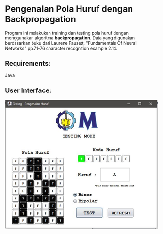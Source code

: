 # Pengenalan Pola Huruf dengan Backpropagation

Program ini melakukan training dan testing pola huruf dengan menggunakan algoritma **backpropagation**. Data yang digunakan berdasarkan buku dari Laurene Fausett, "Fundamentals Of Neural Networks" pp.71-76 character recognition example 2.14. 

## Requirements:
Java 

## User Interface:

![Alt text](https://github.com/adriantoto/jst-huruf-backpropagation/blob/master/5.JPG)

